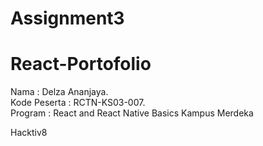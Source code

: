 # Assignment3

# React-Portofolio

Nama : Delza Ananjaya.\
Kode Peserta : RCTN-KS03-007.\
Program : React and React Native Basics Kampus Merdeka

Hacktiv8
